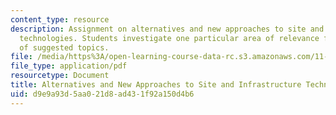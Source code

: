 ```yaml
---
content_type: resource
description: Assignment on alternatives and new approaches to site and infrastructure
  technologies. Students investigate one particular area of relevance from a list
  of suggested topics.
file: /media/https%3A/open-learning-course-data-rc.s3.amazonaws.com/11-304j-site-and-infrastructure-systems-planning-spring-2009/d9e9a93d5aa021d8ad431f92a150d4b6_MIT11_304js09_assn03a.pdf
file_type: application/pdf
resourcetype: Document
title: Alternatives and New Approaches to Site and Infrastructure Technologies
uid: d9e9a93d-5aa0-21d8-ad43-1f92a150d4b6
---
```

